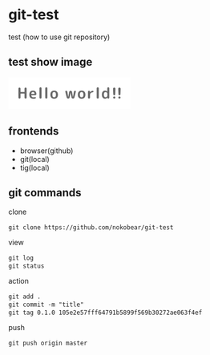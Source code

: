 # git-test
test (how to use git repository)

## test show image
![hello](./img/hello.png)

## frontends
- browser(github)
- git(local)
- tig(local)

## git commands

clone

    git clone https://github.com/nokobear/git-test

view

    git log
    git status

action

    git add .
    git commit -m "title"
    git tag 0.1.0 105e2e57fff64791b5899f569b30272ae063f4ef

push

    git push origin master

